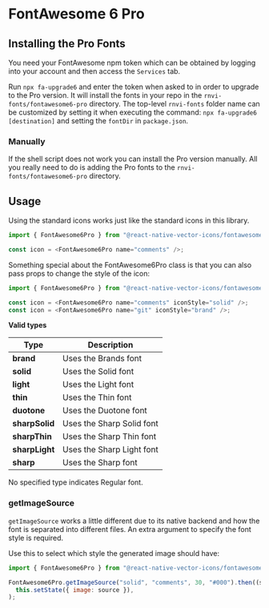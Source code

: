 # FontAwesome 6 Pro

## Installing the Pro Fonts

You need your FontAwesome npm token which can be obtained by logging into your
account and then access the `Services` tab.

Run `npx fa-upgrade6` and enter the token
when asked to in order to upgrade to the Pro version. It will install the fonts
in your repo in the `rnvi-fonts/fontawesome6-pro` directory. The top-level `rnvi-fonts` folder name can be customized by
setting it when executing the command: `npx fa-upgrade6 [destination]` and setting the `fontDir` in `package.json`.

### Manually

If the shell script does not work you can install the Pro version manually.
All you really need to do is adding the Pro fonts to the `rnvi-fonts/fontawesome6-pro` directory.

## Usage

Using the standard icons works just like the standard icons in this library.

```javascript
import { FontAwesome6Pro } from "@react-native-vector-icons/fontawesome6-pro";

const icon = <FontAwesome6Pro name="comments" />;
```

Something special about the FontAwesome6Pro class is that you can also pass props
to change the style of the icon:

```javascript
import { FontAwesome6Pro } from "@react-native-vector-icons/fontawesome6-pro";

const icon = <FontAwesome6Pro name="comments" iconStyle="solid" />;
const icon = <FontAwesome6Pro name="git" iconStyle="brand" />;
```

**Valid types**

| Type           | Description               |
| -------------- | ------------------------- |
| **brand**      | Uses the Brands font      |
| **solid**      | Uses the Solid font       |
| **light**      | Uses the Light font       |
| **thin**       | Uses the Thin font        |
| **duotone**    | Uses the Duotone font     |
| **sharpSolid** | Uses the Sharp Solid font |
| **sharpThin**  | Uses the Sharp Thin font  |
| **sharpLight** | Uses the Sharp Light font |
| **sharp**      | Uses the Sharp font       |

No specified type indicates Regular font.

### getImageSource

`getImageSource` works a little different due to its native backend and how the
font is separated into different files. An extra argument to specify the font
style is required.

Use this to select which style the generated image should have:

```javascript
import { FontAwesome6Pro } from "@react-native-vector-icons/fontawesome6-pro";

FontAwesome6Pro.getImageSource("solid", "comments", 30, "#000").then((source) =>
  this.setState({ image: source }),
);
```

